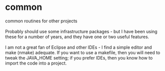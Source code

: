 # common

common routines for other projects
<br><br>
Probably should use some infrastructure packages - but I have been using these for a number of years, and they have one or two useful features.
<br><br>
I am not a great fan of Eclipse and other IDEs - I find a simple editor and make (nmake) adequate. 
If you want to use a makefile, then you will need to tweak the JAVA_HOME setting; if you prefer IDEs, 
then you know how to import the code into a project.

